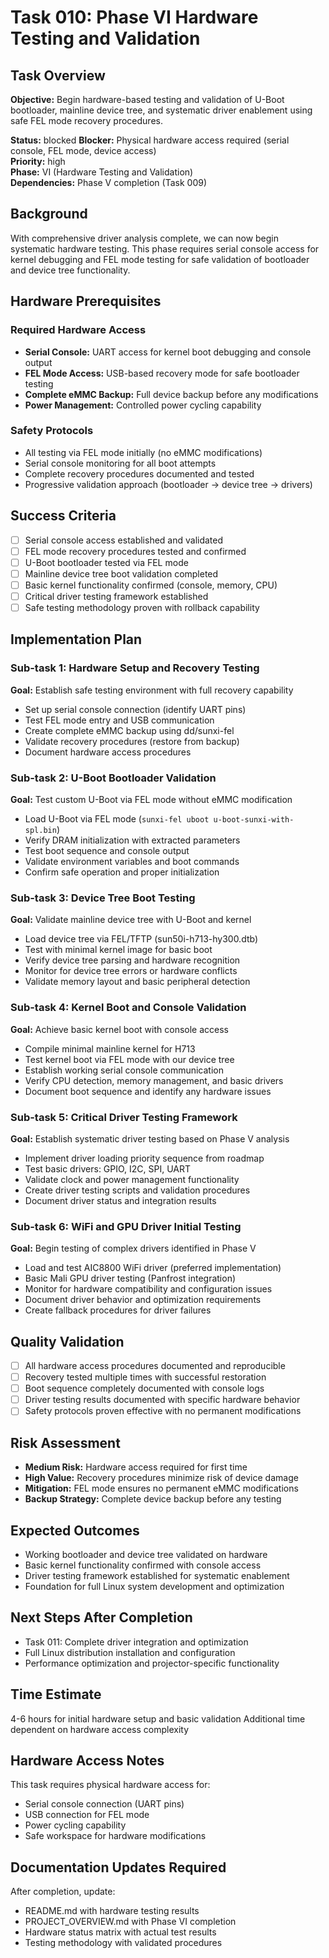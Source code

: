 # Task 010: Phase VI Hardware Testing and Validation

## Task Overview
**Objective:** Begin hardware-based testing and validation of U-Boot bootloader, mainline device tree, and systematic driver enablement using safe FEL mode recovery procedures.

**Status:** blocked
**Blocker:** Physical hardware access required (serial console, FEL mode, device access)  
**Priority:** high  
**Phase:** VI (Hardware Testing and Validation)  
**Dependencies:** Phase V completion (Task 009)

## Background
With comprehensive driver analysis complete, we can now begin systematic hardware testing. This phase requires serial console access for kernel debugging and FEL mode testing for safe validation of bootloader and device tree functionality.

## Hardware Prerequisites
### Required Hardware Access
- **Serial Console:** UART access for kernel boot debugging and console output
- **FEL Mode Access:** USB-based recovery mode for safe bootloader testing
- **Complete eMMC Backup:** Full device backup before any modifications
- **Power Management:** Controlled power cycling capability

### Safety Protocols
- All testing via FEL mode initially (no eMMC modifications)
- Serial console monitoring for all boot attempts
- Complete recovery procedures documented and tested
- Progressive validation approach (bootloader → device tree → drivers)

## Success Criteria
- [ ] Serial console access established and validated
- [ ] FEL mode recovery procedures tested and confirmed
- [ ] U-Boot bootloader tested via FEL mode
- [ ] Mainline device tree boot validation completed
- [ ] Basic kernel functionality confirmed (console, memory, CPU)
- [ ] Critical driver testing framework established
- [ ] Safe testing methodology proven with rollback capability

## Implementation Plan

### Sub-task 1: Hardware Setup and Recovery Testing
**Goal:** Establish safe testing environment with full recovery capability
- Set up serial console connection (identify UART pins)
- Test FEL mode entry and USB communication
- Create complete eMMC backup using dd/sunxi-fel
- Validate recovery procedures (restore from backup)
- Document hardware access procedures

### Sub-task 2: U-Boot Bootloader Validation
**Goal:** Test custom U-Boot via FEL mode without eMMC modification
- Load U-Boot via FEL mode (`sunxi-fel uboot u-boot-sunxi-with-spl.bin`)
- Verify DRAM initialization with extracted parameters
- Test boot sequence and console output
- Validate environment variables and boot commands
- Confirm safe operation and proper initialization

### Sub-task 3: Device Tree Boot Testing
**Goal:** Validate mainline device tree with U-Boot and kernel
- Load device tree via FEL/TFTP (sun50i-h713-hy300.dtb)
- Test with minimal kernel image for basic boot
- Verify device tree parsing and hardware recognition
- Monitor for device tree errors or hardware conflicts
- Validate memory layout and basic peripheral detection

### Sub-task 4: Kernel Boot and Console Validation
**Goal:** Achieve basic kernel boot with console access
- Compile minimal mainline kernel for H713
- Test kernel boot via FEL mode with our device tree
- Establish working serial console communication
- Verify CPU detection, memory management, and basic drivers
- Document boot sequence and identify any hardware issues

### Sub-task 5: Critical Driver Testing Framework
**Goal:** Establish systematic driver testing based on Phase V analysis
- Implement driver loading priority sequence from roadmap
- Test basic drivers: GPIO, I2C, SPI, UART
- Validate clock and power management functionality
- Create driver testing scripts and validation procedures
- Document driver status and integration results

### Sub-task 6: WiFi and GPU Driver Initial Testing
**Goal:** Begin testing of complex drivers identified in Phase V
- Load and test AIC8800 WiFi driver (preferred implementation)
- Basic Mali GPU driver testing (Panfrost integration)
- Monitor for hardware compatibility and configuration issues
- Document driver behavior and optimization requirements
- Create fallback procedures for driver failures

## Quality Validation
- [ ] All hardware access procedures documented and reproducible
- [ ] Recovery tested multiple times with successful restoration
- [ ] Boot sequence completely documented with console logs
- [ ] Driver testing results documented with specific hardware behavior
- [ ] Safety protocols proven effective with no permanent modifications

## Risk Assessment
- **Medium Risk:** Hardware access required for first time
- **High Value:** Recovery procedures minimize risk of device damage
- **Mitigation:** FEL mode ensures no permanent eMMC modifications
- **Backup Strategy:** Complete device backup before any testing

## Expected Outcomes
- Working bootloader and device tree validated on hardware
- Basic kernel functionality confirmed with console access
- Driver testing framework established for systematic enablement
- Foundation for full Linux system development and optimization

## Next Steps After Completion
- Task 011: Complete driver integration and optimization
- Full Linux distribution installation and configuration
- Performance optimization and projector-specific functionality

## Time Estimate
4-6 hours for initial hardware setup and basic validation
Additional time dependent on hardware access complexity

## Hardware Access Notes
This task requires physical hardware access for:
- Serial console connection (UART pins)
- USB connection for FEL mode
- Power cycling capability
- Safe workspace for hardware modifications

## Documentation Updates Required
After completion, update:
- README.md with hardware testing results
- PROJECT_OVERVIEW.md with Phase VI completion
- Hardware status matrix with actual test results
- Testing methodology with validated procedures